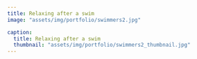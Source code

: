 ```yaml
---
title: Relaxing after a swim
image: "assets/img/portfolio/swimmers2.jpg"

caption:
  title: Relaxing after a swim
  thumbnail: "assets/img/portfolio/swimmers2_thumbnail.jpg"
---
```


